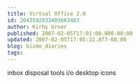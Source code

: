 ```yaml
---
title: Virtual Office 2.0
id: 2043592833403663483
author: Kirby Urner
published: 2007-02-05T17:01:00.000-08:00
updated: 2007-02-05T17:05:22.877-08:00
blog: bizmo_diaries
tags: 
---
```


[](https://blogger.googleusercontent.com/img/b/R29vZ2xl/AVvXsEhG-m65Vasn0Rui66x7RViOMtO2WODAeQ-c0PdFXo1vqZih_OjVqOf00LxzlaXOxadMO_SkAmwNZvO4bTu-rWwqO7P4DU4eUJvt-_KzcsHAB3ae99hKnz8yxF4MCJ7HTtrTQnno/s1600-h/cise.jpg) inbox[](https://blogger.googleusercontent.com/img/b/R29vZ2xl/AVvXsEhMnesqiEioMw1SAFS5L0bmjRLdBi-Rt5_4VZ4c4f2fk4fm2jJ-LbOQdoFldsmEgzWCpop50p65RVf9-5mVBUMpBEFp6UM698_YzA7G2HdrWfrosg_EuOQEPcIsF3VuRwGBSXE8/s1600-h/garbage.jpg) disposal tools[](https://blogger.googleusercontent.com/img/b/R29vZ2xl/AVvXsEjYIWqEgCLuJkvyuAEDJLTElBKEc0mY7H6aRF31tfz3pmsHSXI-pxGwpN3c4jKoeuTEx_agMkb_LQkfJ3feA1tNG-zCmE5oaF9to9iYbYvm-75wOT7LcDkbGzcmnFSSqBCEUgc7/s1600-h/copier.jpg) i/o[](https://blogger.googleusercontent.com/img/b/R29vZ2xl/AVvXsEjD701kZp2yoroKkkkI_RZ08aR4x0dN9w3QaM0NbipGSMZlT2dbJfi0aEjck9z3P_I0HS-t7sM_2rws1YA1MKQFHsBmnNJPCarykWXca4LR0IAnpeSEG0AR_H4kr1mZCZTCww4Y/s1600-h/icons.jpg) desktop icons